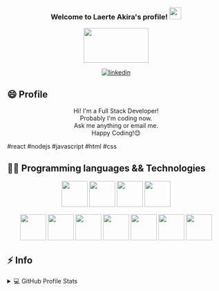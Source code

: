 <h3 align="center">
  Welcome to Laerte Akira's profile!
  <img src="https://media.giphy.com/media/hvRJCLFzcasrR4ia7z/giphy.gif" width="28">
</h3>

<p align="center">
  <img src="https://media4.giphy.com/media/RbDKaczqWovIugyJmW/giphy.gif?cid=ecf05e4775vhg0yzkobgtk7l1r6jigmwqywsxxy10ns26mmz&rid=giphy.gif&ct=g" width="150" height="80">
</p>

<p align="center">
  <a href="https://www.linkedin.com/in/laerte-akira/">
    <img alt="linkedin" title="Access my Linkedin Profile" src="https://img.shields.io/badge/-LinkedIn-blue?style=flat&logo=Linkedin&logoColor=white&link=https://www.linkedin.com/in/laerte-akira/)"/></a> 
</p>

## 😄 Profile
<p align="center">
Hi! I'm a Full Stack Developer!</br>
Probably I'm coding now.</br>
Ask me anything or email me.</br>
Happy Coding!😊

#react #nodejs #javascript #html #css
</p>

## 👨‍💻 Programming languages && Technologies
<p align="center">
 <img width="60px" src="https://cdn.jsdelivr.net/gh/devicons/devicon/icons/typescript/typescript-original.svg" />
 <img width="60px" src="https://cdn.jsdelivr.net/gh/devicons/devicon/icons/javascript/javascript-original.svg" />
 <img width="60px" src="https://cdn.jsdelivr.net/gh/devicons/devicon/icons/html5/html5-original.svg" />
 <img width="60px" src="https://cdn.jsdelivr.net/gh/devicons/devicon/icons/css3/css3-original.svg" />
</p>
<p align="center">
  <img width="60px" src="https://cdn.jsdelivr.net/gh/devicons/devicon/icons/react/react-original.svg"/>
  <img width="60px" src="https://cdn.jsdelivr.net/gh/devicons/devicon/icons/nodejs/nodejs-plain.svg" />
  <img width="60px" src="https://cdn.jsdelivr.net/gh/devicons/devicon/icons/mongodb/mongodb-original.svg" />
  <img width="60px" src="https://cdn.jsdelivr.net/gh/devicons/devicon/icons/postgresql/postgresql-original.svg" />
  <img width="60px" src="https://cdn.jsdelivr.net/gh/devicons/devicon/icons/docker/docker-original.svg" />
  <img width="60px" src="https://cdn.jsdelivr.net/gh/devicons/devicon/icons/amazonwebservices/amazonwebservices-original-wordmark.svg" />
  <img width="60px" src="https://cdn.jsdelivr.net/gh/devicons/devicon/icons/linux/linux-original.svg" />
</p>

## ⚡ Info

<details>
  <summary>💻 GitHub Profile Stats</summary>
  <div>
  <a href="https://github.com/lalakira123">
  <img  width="400px" src="https://github-readme-stats.vercel.app/api/top-langs/?username=lalakira123&layout=compact&langs_count=7&theme=dracula"/>
  <img  width="400px" src="https://github-readme-stats.vercel.app/api?username=lalakira123&show_icons=true&theme=dracula&include_all_commits=true&count_private=true"/>
  </div>
  <b>Note:</b> Top languages is only a metric of the languages my public code consists of and doesn't reflect experience or skill level. 
</details>
